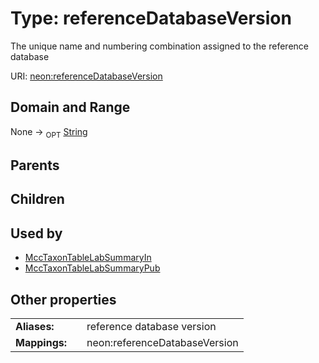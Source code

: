 
# Type: referenceDatabaseVersion


The unique name and numbering combination assigned to the reference database

URI: [neon:referenceDatabaseVersion](https://data.neonscience.org/referenceDatabaseVersion)


## Domain and Range

None ->  <sub>OPT</sub> [String](types/String.md)

## Parents


## Children


## Used by

 * [MccTaxonTableLabSummaryIn](MccTaxonTableLabSummaryIn.md)
 * [MccTaxonTableLabSummaryPub](MccTaxonTableLabSummaryPub.md)

## Other properties

|  |  |  |
| --- | --- | --- |
| **Aliases:** | | reference database version |
| **Mappings:** | | neon:referenceDatabaseVersion |

